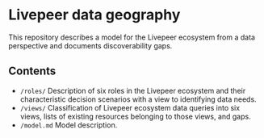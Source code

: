 # Livepeer data geography

This repository describes a model for the Livepeer ecosystem from a data perspective and documents discoverability gaps.

## Contents

* `/roles/` Description of six roles in the Livepeer ecosystem and their characteristic decision scenarios with a view to identifying data needs.
* `/views/` Classification of Livepeer ecosystem data queries into six views, lists of existing resources belonging to those views, and gaps.
* `/model.md` Model description.